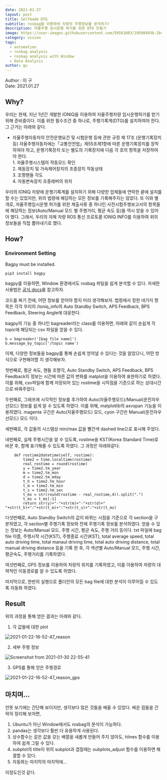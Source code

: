 ```yaml
---
date: 2021-01-27
layout: post
title: Selfmade DTG
subtitle: rosbag을 이용하여 차량의 주행정보를 분석하기!
description: 자율주행 임시운행 허가를 위한 DTG 만들기
image: https://user-images.githubusercontent.com/59161083/105984936-2b46d280-60de-11eb-9411-8a07a1ea9b79.png
category: vision
tags:
  - automation
  - rosbag analysis
  - rosbag analysis with Window
  - Data Analysis
author: gu
---
```

Author : 이  구 <br/>
Date: 2021.01.27

## Why?
우리는 현재, 지난 1년간 개발한 IONIQ을 이용하여 자율주행차량 임시운행허가를 받기위해 준비중이다.
이를 위한 필수조건 중 하나로, 주행기록계(DTG)를 설치하여야 한다. 그 근거는 아래와 같다.

- 자율주행자동차의 안전운행요건 및 시험운행 등에 관한 규정 제 17조 (운행기록장치 등)
   자율주행자동차에는「교통안전법」제55조제1항에 따른 운행기록장치를 장착하여야 하고, 운행기록장치 또는 별도의 기록장치에 다음 각 호의 항목을 저장하여야 한다.     
		 1. 자율주행시스템의 작동모드 확인   
		 2. 제동장치 및 가속제어장치의 조종장치 작동상태   
		 3. 조향핸들 각도   
		 4. 자동변속장치 조종레버의 위치   

우리의 IONIQ 차량에 운행기록계를 설치하기 위해 다양한 업체들에 연락한 끝에 설치를 할 수는 있었지만, 위의 법령에 해당하는 모든 정보를 기록해주지는 않았다.
또 이와 별개로, 자율주행임시운행 허가를 위한 제출서류 중 하나인 사전시험주행보고서의 항목들에 해당하는 정보(Auto/Manual 모드 별 주행거리, 평균 속도 등)들 역시 얻을 수 있어야 했다. 
그래서, 우리의 자체 차량 ROS 통신 프로토콜 IONIQ INFO를 이용하여 위의 정보들을 직접 뽑아내기로 했다.

## How?

### Environment Setting
Bagpy must be installed.

```(python)
pip3 install bagpy
```

bagpy를 이용하면, Window 환경에서도 rosbag 파일을 쉽게 분석할 수 있다.
자세한 사용법은 [공식 docs](https://jmscslgroup.github.io/bagpy/)를 참고하자. 

코드를 짜기 전에, 어떤 정보를 얻어야 할지 미리 생각해보자.
법령에서 정한 네가지 항목은 각각 우리의 /Ioniq_info의 Auto Standby Switch, APS Feedback, BPS Feedback, Steering Angle에 대응한다.

bagpy의 기능 중 하나인 bagreader라는 class를 이용하면, 아래와 같이 손쉽게 각 topic에 해당되는 csv 파일을 얻을 수 있다.
```(python)
b = bagreader('[bag file name]')
b.message_by_topic('/topic name')   
```

이제, 다양한 정보들을 bagpy를 통해 손쉽게 얻어낼 수 있다는 것을 알았으니, 어떤 방식으로 구현해야할 지 생각해보자.

첫번째로, 평균 속도, 핸들 조향각, Auto Standby Switch, APS Feedback, BPS Feedback의 정보는 시간에 따른 값의 변화를 matplot을 이용하여 표현하기로 하였다.
이를 위해, csv파일에 함께 저장되어 있는 rostime을 시작점을 기준으로 하는 상대시간으로 바꿔주었다. 

두번째로, 그래프에 시각적인 정보를 추가하여 Auto(자율주행모드)/Manual(운전자우선모드) 정보를 쉽게 알 수 있도록 하였다.
이를 위해, matplotlib의 axvspan 기능을 이용하였다.
magenta 구간은 Auto(자율주행모드) 모드, cyon 구간은 Manual(운전자우선모드) 모드 이다.

세번째로, 각 값들의 시스템상 min/max 값을 빨간색 dashed line으로 표시해 주었다.


네번째로, 실제 주행시간을 알 수 있도록, rostime을 KST(Korea Standard Time)로 바꾼 후, 함께 표기해줄 수 있도록 하였다.
그 과정은 아래와같다.

```(python)
    def rostime2datetime(self, rostime):
        time2 = time.localtime(rostime)
        real_rostime = round(rostime) 
        y = time2.tm_year 
        m = time2.tm_mon
        d = time2.tm_mday
        t_h = time2.tm_hour
        t_m = time2.tm_min
        t_s = time2.tm_sec
        t_ms = str(round(rostime - real_rostime,4)).split(".")
        t_ms = t_ms[-1] 
        return str(y)+"-"+str(m)+"-"+str(d)+" "+str(t_h)+":"+str(t_m)+":"+str(t_s)+":"+str(t_ms)
```

다섯번째로, Auto Standby Switch의 값이 바뀌는 시점을 기준으로 각 section을 구분하였고, 각 section별 주행기록 정보와 전체 주행기록 정보를 분석하였다. 
얻을 수 있는 정보는 Auto/Manual 모드. 주행 시간, 평균 속도, 주행 거리 등이다.
txt 파일에 bag file 이름, 주행시작 시간(KST), 주행종료 시간(KST), total average speed, total auto driving time, total manaul driving time, total auto driving distance, total manual driving distance 등을 기록 한 후, 각 섹션별 Auto/Manual 모드, 주행 시간, 평균속도, 주행거리를 기록하였다.

여섯번째로, GPS 정보를 이용하여 차량의 위치를 기록하였고, 이를 이용하여 차량의 대략적인 이동경로를 알 수 있도록 하였다.

마지막으로, 한번의 실행으로 폴더안의 모든 bag file에 대한 분석이 이루어질 수 있도록 자동화 하였다.

## Result
위의 과정을 통해 얻은 결과는 아래와 같다.   

1. 각 값들에 대한 plot   

![2021-01-22-16-52-47_reason](https://user-images.githubusercontent.com/59161083/106358230-2be5a000-634e-11eb-879a-8dd32814673e.png)

2. 세부 주행 정보   

![Screenshot from 2021-01-30 22-55-41](https://user-images.githubusercontent.com/59161083/106358246-56375d80-634e-11eb-9a1f-8a296d403a77.png)

3. GPS를 통해 얻은 주행경로   

![2021-01-22-16-52-47_reason_gps](https://user-images.githubusercontent.com/59161083/106358269-81ba4800-634e-11eb-999f-872914191638.png)

## 마치며...
언뜻 보기에는 간단해 보이지만, 생각보다 많은 것들을 배울 수 있었다. 
배운 점들을 간략히 정리해 보자면,

1. Ubuntu가 아닌 Window에서도 rosbag의 분석이 가능하다.   
2. pandas는 생각보다 훨씬 더 유용하게 사용된다.
3. 상수함수는 같은 값을 갖는 배열을 새롭게 만들어 주지 않아도, hlines 함수를 이용하여 쉽게 그릴 수 있다.   
4. subplot의 title이 위의 subplot과 겹칠때는 subplots_adjust 함수를 이용하면 해결할 수 있다.
5. 자동화는 마지막의 마지막에...

이정도인것 같다.




